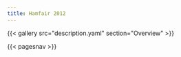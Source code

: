 ```yaml
---
title: Hamfair 2012
---
```


{{< gallery src="description.yaml" section="Overview" >}}

{{< pagesnav >}}
